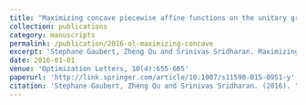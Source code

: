 ```yaml
---
title: "Maximizing concave piecewise affine functions on the unitary group"
collection: publications
category: manuscripts
permalink: /publication/2016-ol-maximizing-concave
excerpt: 'Stephane Gaubert, Zheng Qu and Srinivas Sridharan. Maximizing concave piecewise affine functions on the unitary group.'
date: 2016-01-01
venue: 'Optimization Letters, 10(4):655-665'
paperurl: 'http://link.springer.com/article/10.1007/s11590-015-0951-y'
citation: 'Stephane Gaubert, Zheng Qu and Srinivas Sridharan. (2016). "Maximizing concave piecewise affine functions on the unitary group." <i>Optimization Letters, 10(4):655-665</i>.'
---
```

